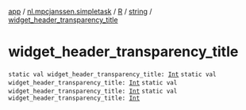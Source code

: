 [app](../../../index.md) / [nl.mpcjanssen.simpletask](../../index.md) / [R](../index.md) / [string](index.md) / [widget_header_transparency_title](.)

# widget_header_transparency_title

`static val widget_header_transparency_title: `[`Int`](https://kotlinlang.org/api/latest/jvm/stdlib/kotlin/-int/index.html)
`static val widget_header_transparency_title: `[`Int`](https://kotlinlang.org/api/latest/jvm/stdlib/kotlin/-int/index.html)
`static val widget_header_transparency_title: `[`Int`](https://kotlinlang.org/api/latest/jvm/stdlib/kotlin/-int/index.html)
`static val widget_header_transparency_title: `[`Int`](https://kotlinlang.org/api/latest/jvm/stdlib/kotlin/-int/index.html)